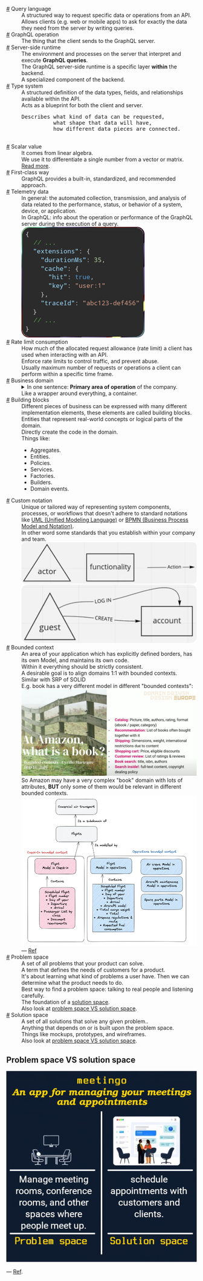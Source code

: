 <dl>
  <dt id="queryLanguageDefinition">
    <a href="#queryLanguageDefinition">#</a>
    Query language
  </dt>
  <dd>
    A structured way to request specific data or operations from an API. 
  </dd>
  <dd>
    Allows clients (e.g. web or mobile apps) to ask for exactly the data they need from the server by writing queries.
  </dd>
  <dt id="graphqlOperationDefinition">
    <a href="#graphqlOperationDefinition">#</a>
    GraphQL operation
  </dt>
  <dd>
    The thing that the client sends to the GraphQL server.
  </dd>
  <dt id="serverSideRuntimeDefinition">
    <a href="#serverSideRuntimeDefinition">#</a>
    Server-side runtime
  </dt>
  <dd>
    The environment and processes on the server that interpret and execute <b>GraphQL queries</b>.
  </dd>
  <dd>
    The GraphQL server-side runtime is a specific layer <b>within</b> the backend.
  </dd>
  <dd>A specialized component of the backend.</dd>
  <dt id="typeSystemDefinitionInGraphql">
    <a href="#typeSystemDefinitionInGraphql">#</a>
    Type system
  </dt>
  <dd>A structured definition of the data types, fields, and relationships available within the API.</dd>
  <dd>Acts as a blueprint for both the client and server.</dd>
  <dd>
    <pre>
Describes what kind of data can be requested,
          what shape that data will have,
          how different data pieces are connected.
    </pre>
  </dd>
  <dt id="scalarValueDefinition">
    <a href="#scalarValueDefinition">#</a>
    Scalar value
  </dt>
  <dd>
    It comes from linear algebra.
  </dd>
  <dd>
    We use it to differentiate a single number from a vector or matrix. 
  </dd>
  <dd>
    <a href="https://softwareengineering.stackexchange.com/q/238033/408819">Read more</a>.
  </dd>
  <dt id="firstClassWayDefinition">
    <a href="#firstClassWayDefinition">#</a>
    First-class way
  </dt>
  <dd>
    GraphQL provides a built-in, standardized, and recommended approach.
  </dd>
  <dt id="telemetryDataDefinition">
    <a href="#telemetryDataDefinition">#</a>
    Telemetry data
  </dt>
  <dd>
    In general: the automated collection, transmission, and analysis of data related to the performance, status, or behavior of a system, device, or application.
  </dd>
  <dd>
    In GraphQL: info about the operation or performance of the GraphQL server during the execution of a query.
  </dd>
  <dd>
    <img src="./assets/example-extensions-response-json.png" alt="Example of extensions response body" />
  </dd>
  <dt id="rateLimitConsumptionDefinition">
    <a href="#rateLimitConsumptionDefinition">#</a>
    Rate limit consumption
  </dt>
  <dd>
    How much of the allocated request allowance (rate limit) a client has used when interacting with an API.
  </dd>
  <dd>Enforce rate limits to control traffic, and prevent abuse.</dd>
  <dd>
    Usually maximum number of requests or operations a client can perform within a specific time frame.
  </dd>
  <dt id="businessDomainInDomainDrivenDesign">
    <a href="#businessDomainInDomainDrivenDesign">#</a>
    Business domain
  </dt>
  <dd>
    <details>
      <summary>In one sentence: <b>Primary area of operation</b> of the company.</summary>
      <p>
        E.g., Starbucks is renowned for its coffee, while DHL offers global delivery services.
        <br/>
        They can operate in <b>multiple business domains</b> too; e.g. Amazon operates in both retail and cloud computing.
        <br />
        Resembles what we call it <a href="#coreDomainDefinition">core subdomains</a>.
      </p>
    </details>
  </dd>
  <dd>
    Like a wrapper around everything, a container.
  </dd>
  <dt id="buildingBlockInDomainDrivenDesign">
    <a href="#buildingBlockInDomainDrivenDesign">#</a>
    Building blocks
  </dt>
  <dd>
    Different pieces of business can be expressed with many different implementation elements, these elements are called building blocks.
  </dd>
  <dd>
    Entities that represent real-world concepts or logical parts of the domain.
  </dd>
  <dd>
    Directly create the code in the domain.
  </dd>
  <dd>
    Things like:
    <ul>
      <li>Aggregates.</li>
      <li>Entities.</li>
      <li>Policies.</li>
      <li>Services.</li>
      <li>Factories.</li>
      <li>Builders.</li>
      <li>Domain events.</li>
  </dd>
  <dt id="customNotationsDefinitionInDomainDrivenDesign">
    <a href="#customNotationsDefinitionInDomainDrivenDesign">#</a>
    Custom notation
  </dt>
  <dd>
    Unique or tailored way of representing system components, processes, or workflows that doesn't adhere to standard notations like <a href="https://en.wikipedia.org/wiki/Unified_Modeling_Language">UML (Unified Modeling Language)</a> or <a href="https://en.wikipedia.org/wiki/Business_Process_Model_and_Notation">BPMN (Business Process Model and Notation)</a>.
  </dd>
  <dd>
    In other word some standards that you establish within your company and team.
  </dd>
  <dd>
    <img 
      src="./assets/custom-notation1.png"
      alt="Our custom notation definition; what each shape/symbol means"
    />
    <img 
      src="./assets/custom-notation2.png"
      alt="A simple example using the established custom notation"
    />
  </dd>
  <dt id="boundedContextDefinitionInDomainDrivenDesign">
    <a href="#boundedContextDefinitionInDomainDrivenDesign">#</a>
    Bounded context
  </dt>
  <dd>
    An area of your application which has explicitly defined borders, has its own Model, and maintains its own code.
  </dd>
  <dd>Within it everything should be strictly consistent.</dd>
  <dd>A desirable goal is to align domains 1:1 with bounded contexts.</dd>
  <dd>Similar with SRP of SOLID</dd>
  <dd>
    E.g. book has a very different model in different "bounded contexts":
    <br />
    <img src="./assets/book-domain-at-amazon-bounded-context.png" alt="In catalog, bounded context is picture, title, authors, rating, etc. In shipping, bounded context is dimensions, weight, international restrictions, etc. In search, bounded context is full-text content, copyright dealing policy, etc." />
    <br />
    So Amazon may have a very complex "book" domain with lots of attributes, <b>BUT</b> only some of them would be relevant in different bounded contexts.
    <br />
    <img src="./assets/flight-domain-in-different-bounded-contexts.png" />
    <br />
    &mdash; <a href="https://stackoverflow.com/a/75485118/8784518">Ref</a>
  </dd>
  <dt id="problemSpaceDefinitionInDomainDriverDesign">
    <a href="#problemSpaceDefinitionInDomainDriverDesign">#</a>
    Problem space
  </dt>
  <dd>A set of all problems that your product can solve.</dd>
  <dd>A term that defines the needs of customers for a product.</dd>
  <dd>
    It's about learning what kind of problems a user have. Then we can determine what the product needs to do.
  </dd>
  <dd>Best way to find a problem space: talking to real people and listening carefully.</dd>
  <dd>The foundation of a <a href="#solutionSpaceDefinitionInDomainDriverDesign">solution space</a>.</dd>
  <dd>Also look at <a href="#problem-space-vs-solution-space">problem space VS solution space</a>.<dd>
  <dt id="solutionSpaceDefinitionInDomainDriverDesign">
    <a href="#solutionSpaceDefinitionInDomainDriverDesign">#</a>
    Solution space
  </dt>
  <dd>A set of all solutions that solve any given problem..</dd>
  <dd>Anything that depends on or is built upon the problem space.</dd>
  <dd>Things like mockups, prototypes, and wireframes.</dd>
  <dd>Also look at <a href="#problem-space-vs-solution-space">problem space VS solution space</a>.<dd>
</dl>

## Problem space VS solution space

![Let's say you want to build a product for managing meetings and appointments. Your product could be used to manage meeting rooms, conference rooms, and other spaces where people meet up. It could also be used to schedule appointments with customers and clients, which would fall under the “meeting management software” category. The first use case falls under the problem space, while the second use case falls under the solution space.](./assets/problem-space-solution-space.png)

&mdash; [Ref](https://userstorymap.io/problem-space-vs-solution-space/).
